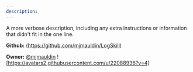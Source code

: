 ```yaml
---
description: 
---
```

A more verbose description, including any extra instructions or
information that didn't fit in the one line.

**Github:** (https://github.com/mjmauldin/LogSkill)

**Owner:** [@mjmauldin](https://github.com/mjmauldin) ![https://avatars2.githubusercontent.com/u/22088936?v=4]

